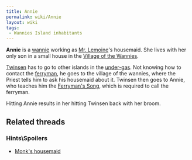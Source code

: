 ```yaml
---
title: Annie
permalink: wiki/Annie
layout: wiki
tags:
 - Wannies Island inhabitants
---
```


**Annie** is a [wannie](wannie "wikilink") working as [Mr.
Lemoine](Mr._Lemoine "wikilink")'s housemaid. She lives with her only
son in a small house in the [Village of the
Wannies](Village_of_the_Wannies "wikilink").

[Twinsen](Twinsen "wikilink") has to go to other islands in the
[under-gas](under-gas "wikilink"). Not knowing how to contact the
[ferryman](ferryman "wikilink"), he goes to the village of the wannies,
where the Priest tells him to ask his housemaid about it. Twinsen then
goes to Annie, who teaches him the [Ferryman's
Song](Ferryman's_Song "wikilink"), which is required to call the
ferryman.

Hitting Annie results in her hitting Twinsen back with her broom.

## Related threads

### Hints\Spoilers

- [Monk's housemaid](https://forum.magicball.net/showthread.php?t=907)
